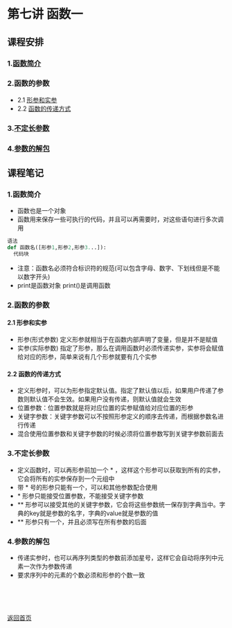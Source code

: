 # 第七讲 函数一
## 课程安排
### 1.[函数简介](https://github.com/queenta/Logic-Python/blob/master/LP_20200603.md#1%E5%87%BD%E6%95%B0%E7%AE%80%E4%BB%8B-1)
### 2.函数的参数
- 2.1 [形参和实参](https://github.com/queenta/Logic-Python/blob/master/LP_20200603.md#21-%E5%BD%A2%E5%8F%82%E5%92%8C%E5%AE%9E%E5%8F%82)
- 2.2 [函数的传递方式](https://github.com/queenta/Logic-Python/blob/master/LP_20200603.md#22-%E5%87%BD%E6%95%B0%E7%9A%84%E4%BC%A0%E9%80%92%E6%96%B9%E5%BC%8F)
### 3.[不定长参数](https://github.com/queenta/Logic-Python/blob/master/LP_20200603.md#3%E4%B8%8D%E5%AE%9A%E9%95%BF%E5%8F%82%E6%95%B0-1)
### 4.[参数的解包](https://github.com/queenta/Logic-Python/blob/master/LP_20200603.md#4%E5%8F%82%E6%95%B0%E7%9A%84%E8%A7%A3%E5%8C%85-1)

## 课程笔记
### 1.函数简介
- 函数也是一个对象
- 函数用来保存一些可执行的代码，并且可以再需要时，对这些语句进行多次调用
```Python
语法
def 函数名([形参1,形参2,形参3...]):
  代码块
```
- 注意：函数名必须符合标识符的规范(可以包含字母、数字、下划线但是不能以数字开头)
- print是函数对象 print()是调用函数

### 2.函数的参数
#### 2.1 形参和实参
- 形参(形式参数) 定义形参就相当于在函数内部声明了变量，但是并不是赋值
- 实参(实际参数) 指定了形参，那么在调用函数时必须传递实参，实参将会赋值给对应的形参，简单来说有几个形参就要有几个实参

#### 2.2 函数的传递方式
- 定义形参时，可以为形参指定默认值。指定了默认值以后，如果用户传递了参数则默认值不会生效。如果用户没有传递，则默认值就会生效
- 位置参数：位置参数就是将对应位置的实参赋值给对应位置的形参
- 关键字参数：关键字参数可以不按照形参定义的顺序去传递，而根据参数名进行传递
- 混合使用位置参数和关键字参数的时候必须将位置参数写到关键字参数前面去

### 3.不定长参数
- 定义函数时，可以再形参前加一个 * ，这样这个形参可以获取到所有的实参，它会将所有的实参保存到一个元组中
- 带 * 号的形参只能有一个，可以和其他参数配合使用
- \* 形参只能接受位置参数，不能接受关键字参数
- ** 形参可以接受其他的关键字参数，它会将这些参数统一保存到字典当中。字典的key就是参数的名字，字典的value就是参数的值
- ** 形参只有一个，并且必须写在所有参数的后面

### 4.参数的解包
- 传递实参时，也可以再序列类型的参数前添加星号，这样它会自动将序列中元素一次作为参数传递
- 要求序列中的元素的个数必须和形参的个数一致
<BR> 
<BR> 
<BR> 
 
[返回首页](https://github.com/queenta/Logic-Python/blob/master/README.md)
